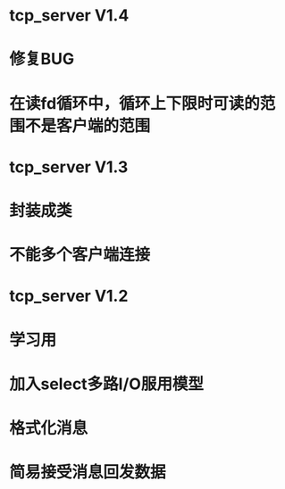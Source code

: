 # tcp_server V1.4
# 修复BUG
# 在读fd循环中，循环上下限时可读的范围不是客户端的范围
# tcp_server V1.3
# 封装成类 
# 不能多个客户端连接
# tcp_server V1.2
# 学习用
# 加入select多路I/O服用模型
# 格式化消息
# 简易接受消息回发数据